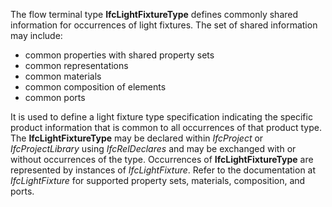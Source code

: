 The flow terminal type **IfcLightFixtureType** defines commonly shared information for occurrences of light fixtures. The set of shared information may include:

* common properties with shared property sets
* common representations
* common materials
* common composition of elements
* common ports

It is used to define a light fixture type specification indicating the specific product information that is common to all occurrences of that product type. The **IfcLightFixtureType** may be declared within _IfcProject_ or _IfcProjectLibrary_ using _IfcRelDeclares_ and may be exchanged with or without occurrences of the type. Occurrences of **IfcLightFixtureType** are represented by instances of _IfcLightFixture_. Refer to the documentation at _IfcLightFixture_ for supported property sets, materials, composition, and ports.
